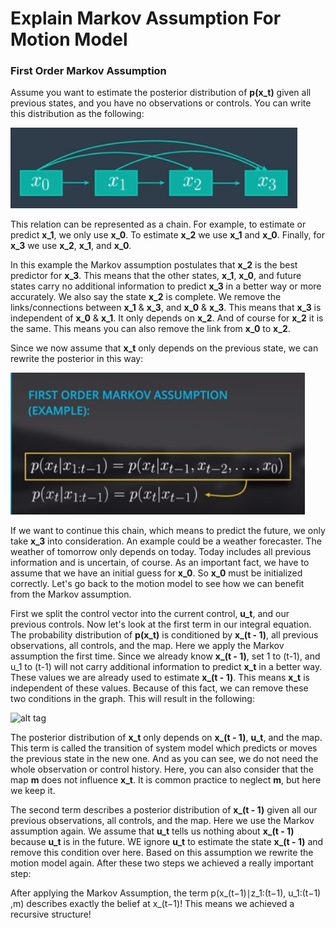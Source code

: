 # Explain Markov Assumption For Motion Model

### First Order Markov Assumption

Assume you want to estimate the posterior distribution of **p(x_t)** given all previous states, and you have no observations or controls. You can write this distribution as the following:

![alt tag](imgs/relationChain.png)

This relation can be represented as a chain. For example, to estimate or predict **x_1**, we only use **x_0**. To estimate **x_2** we use **x_1** and **x_0**. Finally, for **x_3** we use **x_2**, **x_1**, and **x_0**.

In this example the Markov assumption postulates that **x_2** is the best predictor for **x_3**. This means that the other states, **x_1**, **x_0**, and future states carry no additional information to predict **x_3** in a better way or more accurately. We also say the state **x_2** is complete. We remove the links/connections between **x_1** & **x_3**, and **x_0** & **x_3**. This means that **x_3** is independent of **x_0** & **x_1**. It only depends on **x_2**. And of course for **x_2** it is the same. This means you can also remove the link from **x_0** to **x_2**. 

Since we now assume that **x_t** only depends on the previous state, we can rewrite the posterior in this way:

![alt tag](imgs/firstOrderMarkovAssumption.png)

If we want to continue this chain, which means to predict the future, we only take **x_3** into consideration. An example could be a weather forecaster. The weather of tomorrow only depends on today. Today includes all previous information and is uncertain, of course. As an important fact, we have to assume that we have an initial guess for **x_0**. So **x_0** must be initialized correctly. Let's go back to the motion model to see how we can benefit from the Markov assumption.

First we split the control vector into the current control, **u_t**, and our previous controls. Now let's look at the first term in our integral equation. The probability distribution of **p(x_t)** is conditioned by **x_(t - 1)**, all previous observations, all controls, and the map. Here we apply the Markov assumption the first time. Since we already know **x_(t - 1)**, set 1 to (t-1), and u_1 to (t-1) will not carry additional information to predict **x_t** in a better way. These values we are already used to estimate **x_(t - 1)**. This means **x_t** is independent of these values. Because of this fact, we can remove these two conditions in the graph. This will result in the following:

![alt tag](imgs/.png)

The posterior distribution of **x_t** only depends on **x_(t - 1)**, **u_t**, and the map. This term is called the transition of system model which predicts or moves the previous state in the new one. And as you can see, we do not need the whole observation or control history. Here, you can also consider that the map **m** does not influence **x_t**. It is common practice to neglect **m**, but here we keep it.

The second term describes a posterior distribution of **x_(t - 1)** given all our previous observations, all controls, and the map. Here we use the Markov assumption again. We assume that **u_t** tells us nothing about **x_(t - 1)** because **u_t** is in the future. WE ignore **u_t** to estimate the state **x_(t - 1)** and remove this condition over here. Based on this assumption we rewrite the motion model again. After these two steps we achieved a really important step:

After applying the Markov Assumption, the term p(x_(t−1)∣z_1:(t−1), u_1:(t−1) ,m) describes exactly the belief at x_(t−1)! This means we achieved a recursive structure!
